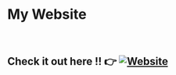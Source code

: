 # My Website
<br>

## Check it out here !! 👉  [![Website](https://img.shields.io/badge/Visit%20Now-brightgreen)](https://your-website-link.com)

<br>


